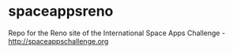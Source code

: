 spaceappsreno
=============

Repo for the Reno site of the International Space Apps Challenge - http://spaceappschallenge.org